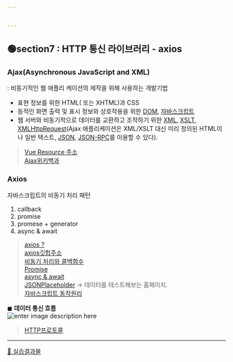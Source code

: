 ```yaml
---


---
```


<h2 id="🟢section7---http-통신-라이브러리---axios">🟢section7 : 	HTTP 통신 라이브러리 - axios</h2>
<h3 id="ajaxasynchronous-javascript-and-xml">Ajax(Asynchronous JavaScript and XML)</h3>
<p>: 비동기적인 웹 애플리 케이션의 제작을 위해 사용하는 개발기법</p>
<ul>
<li>표현 정보를 위한 HTML( 또는 XHTML)과 CSS</li>
<li>동적인 화면 출력 및 표시 정보와 상호작용을 위한 <a href="https://ko.wikipedia.org/wiki/DOM" title="DOM">DOM</a>, <a href="https://ko.wikipedia.org/wiki/%EC%9E%90%EB%B0%94%EC%8A%A4%ED%81%AC%EB%A6%BD%ED%8A%B8">자바스크립트</a></li>
<li>웹 서버와 비동기적으로 데이터를 교환하고 조작하기 위한 <a href="https://ko.wikipedia.org/wiki/XML" title="XML">XML</a>, <a href="https://ko.wikipedia.org/wiki/XSLT" title="XSLT">XSLT</a>, <a href="https://ko.wikipedia.org/wiki/XMLHttpRequest" title="XMLHttpRequest">XMLHttpRequest</a>(Ajax 애플리케이션은 XML/XSLT 대신 미리 정의된 HTML이나 일반 텍스트, <a href="https://ko.wikipedia.org/wiki/JSON" title="JSON">JSON</a>, <a href="https://ko.wikipedia.org/wiki/JSON-RPC" title="JSON-RPC">JSON-RPC</a>를 이용할 수 있다).</li>
</ul>
<blockquote>
<p><a href="https://github.com/pagekit/vue-resource">Vue Resource 주소</a><br>
<a href="https://ko.wikipedia.org/wiki/Ajax">Ajax위키백과</a></p>
</blockquote>
<h3 id="axios">Axios</h3>
<p>자바스크립트의 비동기 처리 패턴</p>
<ol>
<li>callback</li>
<li>promise</li>
<li>promese + generator</li>
<li>async &amp; await</li>
</ol>
<blockquote>
<p><a href="https://joshua1988.github.io/vue-camp/vue/axios.html">axios ?</a><br>
<a href="https://github.com/axios/axios">axios깃헙주소</a><br>
<a href="https://joshua1988.github.io/web-development/javascript/javascript-asynchronous-operation/">비동기 처리와 콜백함수</a><br>
<a href="https://joshua1988.github.io/web-development/javascript/promise-for-beginners/">Promise</a><br>
<a href="https://joshua1988.github.io/web-development/javascript/js-async-await/">async &amp; await</a><br>
<a href="https://jsonplaceholder.typicode.com/">JSONPlaceholder</a> -&gt; 데이터를 테스트해보는 홈페이지.<br>
<a href="https://joshua1988.github.io/web-development/translation/javascript/how-js-works-inside-engine/">자바스크립트 동작원리</a></p>
</blockquote>
<p>◼ <strong>데이터 통신 흐름</strong><br>
<img src="https://ifh.cc/g/ERDduc.jpg" alt="enter image description here"></p>
<blockquote>
<p><a href="https://joshua1988.github.io/web-development/http-part1/">HTTP프로토콜</a></p>
</blockquote>
<hr>
<p><a href="https://github.com/gay0ung/vue_study/blob/master/2.VUE-BEGINNERS_inflearn/playground/axios.html">👏 실습결과물</a></p>

